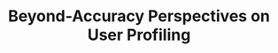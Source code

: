 ---
layout: page
cover-title: Beyond-Accuracy Perspectives on User Profiling
cover-description: List or related events organised
title: Beyond-Accuracy Perspectives on User Profiling
description: List of events for Beyond-Accuracy Perspectives on User Profiling
img: assets/img/beyondacc-up-cover.jpeg
importance: 1
category: Ph.D.
redirect: https://beyondaccuracy-userprofiling.github.io/
---